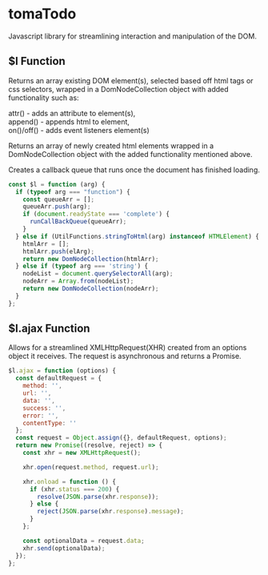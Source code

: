 # tomaTodo

Javascript library for streamlining interaction and manipulation of the DOM.

## $l Function

Returns an array existing DOM element(s), selected based off html tags or css selectors, wrapped in a DomNodeCollection object with added functionality such as:  

attr() - adds an attribute to element(s),  
append() - appends html to element,  
on()/off() - adds event listeners element(s)  

Returns an array of newly created html elements wrapped in a DomNodeCollection object with the added functionality mentioned above.  

Creates a callback queue that runs once the document has finished loading.

```javascript
const $l = function (arg) {
  if (typeof arg === "function") {
    const queueArr = [];
    queueArr.push(arg);
    if (document.readyState === 'complete') {
      runCallBackQueue(queueArr);
    }
  } else if (UtilFunctions.stringToHtml(arg) instanceof HTMLElement) {
    htmlArr = [];
    htmlArr.push(elArg);
    return new DomNodeCollection(htmlArr);
  } else if (typeof arg === 'string') {
    nodeList = document.querySelectorAll(arg);
    nodeArr = Array.from(nodeList);
    return new DomNodeCollection(nodeArr);
  }
};
```
## $l.ajax Function

Allows for a streamlined XMLHttpRequest(XHR) created from an options object it receives.  The request is asynchronous and returns a Promise.

```javascript
$l.ajax = function (options) {
  const defaultRequest = {
    method: '',
    url: '',
    data: '',
    success: '',
    error: '',
    contentType: ''
  };
  const request = Object.assign({}, defaultRequest, options);
  return new Promise((resolve, reject) => {
    const xhr = new XMLHttpRequest();

    xhr.open(request.method, request.url);

    xhr.onload = function () {
      if (xhr.status === 200) {
        resolve(JSON.parse(xhr.response));
      } else {
        reject(JSON.parse(xhr.response).message);
      }
    };

    const optionalData = request.data;
    xhr.send(optionalData);
  });
};
```
